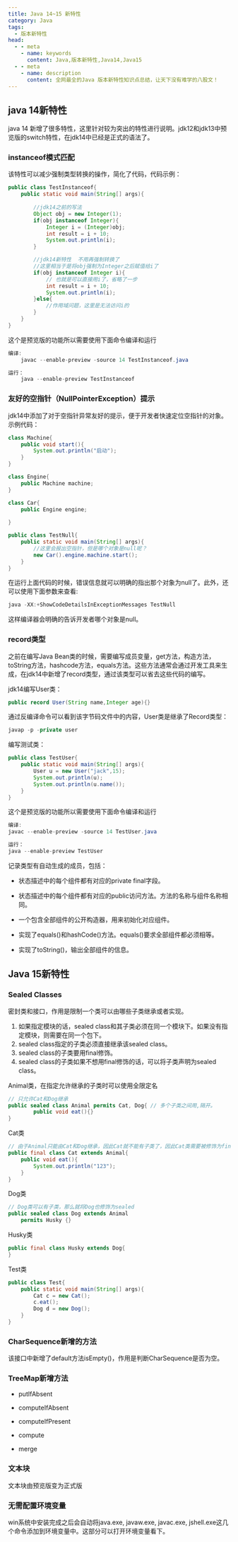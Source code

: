 ```yaml
---
title: Java 14~15 新特性
category: Java
tags:
  - 版本新特性
head:
  - - meta
    - name: keywords
      content: Java,版本新特性,Java14,Java15
  - - meta
    - name: description
      content: 全网最全的Java 版本新特性知识点总结，让天下没有难学的八股文！
---
```








## java 14新特性

java 14 新增了很多特性，这里针对较为突出的特性进行说明。jdk12和jdk13中预览版的switch特性，在jdk14中已经是正式的语法了。

 

### instanceof模式匹配

该特性可以减少强制类型转换的操作，简化了代码，代码示例：

```java
public class TestInstanceof{
    public static void main(String[] args){
    
        //jdk14之前的写法
        Object obj = new Integer(1);
        if(obj instanceof Integer){
            Integer i = (Integer)obj;
            int result = i + 10;
            System.out.println(i);
        }

        //jdk14新特性  不用再强制转换了
        //这里相当于是将obj强制为Integer之后赋值给i了
        if(obj instanceof Integer i){
            // 也就是可以直接用i了，省略了一步
            int result = i + 10;
            System.out.println(i);
        }else{
            //作用域问题，这里是无法访问i的
        }
    }
}
```

这个是预览版的功能所以需要使用下面命令编译和运行

```java
编译:
    javac --enable-preview -source 14 TestInstanceof.java

运行：
    java --enable-preview TestInstanceof
```



 

### 友好的空指针（NullPointerException）提示

jdk14中添加了对于空指针异常友好的提示，便于开发者快速定位空指针的对象。示例代码：

```java
class Machine{
    public void start(){
        System.out.println("启动");
    }
}

class Engine{
    public Machine machine;
}

class Car{
    public Engine engine;
    
}

public class TestNull{
    public static void main(String[] args){
        //这里会报出空指针，但是哪个对象是null呢？
        new Car().engine.machine.start();
    }
}
```



在运行上面代码的时候，错误信息就可以明确的指出那个对象为null了。此外，还可以使用下面参数来查看:

```java
java -XX:+ShowCodeDetailsInExceptionMessages TestNull
```



这样编译器会明确的告诉开发者哪个对象是null。

 

### record类型

之前在编写Java Bean类的时候，需要编写成员变量，get方法，构造方法，toString方法，hashcode方法，equals方法。这些方法通常会通过开发工具来生成，在jdk14中新增了record类型，通过该类型可以省去这些代码的编写。

jdk14编写User类：

```java
public record User(String name,Integer age){}
```



通过反编译命令可以看到该字节码文件中的内容，User类是继承了Record类型：

```java
javap -p -private user
```



编写测试类：

```java
public class TestUser{
    public static void main(String[] args){
        User u = new User("jack",15);
        System.out.println(u);
        System.out.println(u.name());
    }
}
```



这个是预览版的功能所以需要使用下面命令编译和运行

```java
编译:
javac --enable-preview -source 14 TestUser.java

运行：
java --enable-preview TestUser
```



记录类型有自动生成的成员，包括：

- 状态描述中的每个组件都有对应的private final字段。

- 状态描述中的每个组件都有对应的public访问方法。方法的名称与组件名称相同。

- 一个包含全部组件的公开构造器，用来初始化对应组件。

- 实现了equals()和hashCode()方法。equals()要求全部组件都必须相等。

- 实现了toString()，输出全部组件的信息。

 

## Java 15新特性

### Sealed Classes

密封类和接口，作用是限制一个类可以由哪些子类继承或者实现。

1. 如果指定模块的话，sealed class和其子类必须在同一个模块下。如果没有指定模块，则需要在同一个包下。
2. sealed class指定的子类必须直接继承该sealed class。
3. sealed class的子类要用final修饰。
4. sealed class的子类如果不想用final修饰的话，可以将子类声明为sealed class。

Animal类，在指定允许继承的子类时可以使用全限定名

```java
// 只允许Cat和Dog继承
public sealed class Animal permits Cat, Dog{ // 多个子类之间用,隔开。
        public void eat(){}
}
```



Cat类

```java
// 由于Animal只能由Cat和Dog继承，因此Cat就不能有子类了，因此Cat类需要被修饰为final
public final class Cat extends Animal{ 
    public void eat(){
        System.out.println("123");
    }
}
```



Dog类

```java
// Dog类可以有子类，那么就将Dog也修饰为sealed
public sealed class Dog extends Animal
    permits Husky {}
```



Husky类

```java
public final class Husky extends Dog{
}
```



Test类

```java
public class Test{
    public static void main(String[] args){
        Cat c = new Cat();
        c.eat();
        Dog d = new Dog();
    }
}
```



### CharSequence新增的方法

该接口中新增了default方法isEmpty()，作用是判断CharSequence是否为空。

### TreeMap新增方法

- putIfAbsent

- computeIfAbsent

- computeIfPresent

- compute

- merge

### 文本块

文本块由预览版变为正式版

### 无需配置环境变量

win系统中安装完成之后会自动将java.exe, javaw.exe, javac.exe, jshell.exe这几个命令添加到环境变量中。这部分可以打开环境变量看下。

 


<!-- @include: @article-footer.snippet.md -->     









